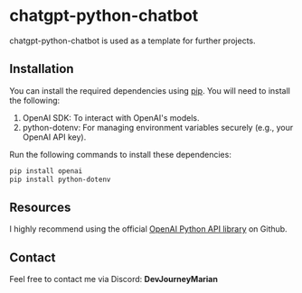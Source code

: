 # chatgpt-python-chatbot

chatgpt-python-chatbot is used as a template for further projects.

## Installation

You can install the required dependencies using [pip](https://pip.pypa.io/en/stable/). You will need to install the following:
1. OpenAI SDK: To interact with OpenAI's models.
2. python-dotenv: For managing environment variables securely (e.g., your OpenAI API key).

Run the following commands to install these dependencies:

```bash
pip install openai
pip install python-dotenv
```
## Resources
I highly recommend using the official [OpenAI Python API library](https://github.com/openai/openai-python) on Github.


## Contact
Feel free to contact me via Discord: **DevJourneyMarian**
